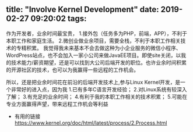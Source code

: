 title: "Involve Kernel Development"
date: 2019-02-27 09:20:02
tags:
---

作为开发者，业余时间最宝贵，
1.接外包（任务多为PHP，前端，APP），不利于本职工作和家庭生活。
2.微创业做业余项目，需要全栈，不利于本职工作相关技术的专精积累。
我觉得我未来基本不会去做这种为小企业服务的微信小程序、WordPress站点，也不会加入一家小公司来做JavaEE项目。即使site关闭，以我的技术能力/薪资期望，还是可以找到大公司后端开发的职位。也许业余时间积累的开源社区的技术，也可以为我赢得一些远程的工作机会。

所以，还是把业余时间花在前沿的后端开发技术上,参与Linux Kernel开发，是一个非常好的进入点，因为我
1.已有多年C语言开发经验；
2.对Linux系统有较深入了解；
3.有充足的业余时间；
4.有利于我的本职工作相关的技术积累；
5.可能在专业方面赢得声望，带来远程工作机会等利益

- 有用的链接
https://www.kernel.org/doc/html/latest/process/2.Process.html
